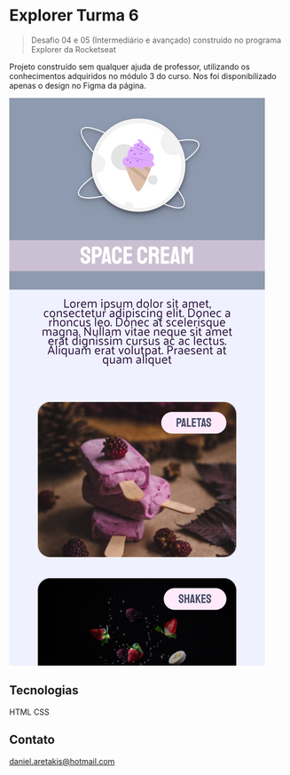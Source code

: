 # Explorer Turma 6

>Desafio 04 e 05 (Intermediário e avançado) construído no programa Explorer da Rocketseat

Projeto construído sem qualquer ajuda de professor, utilizando os conhecimentos adquiridos no módulo 3 do curso. 
Nos foi disponibilizado apenas o design no Figma da página.

![preview](.github/Preview.png)

## Tecnologias
HTML
CSS

## Contato
daniel.aretakis@hotmail.com
